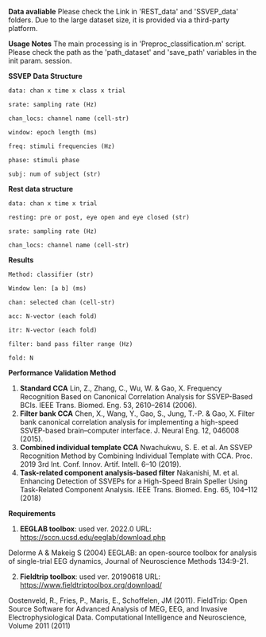 **Data avaliable**
Please check the Link in 'REST_data' and 'SSVEP_data' folders.
Due to the large dataset size, it is provided via a third-party platform.

**Usage Notes**
The main processing is in 'Preproc_classification.m' script.
Please check the path as the 'path_dataset' and 'save_path' variables in the init param. session.

**SSVEP Data Structure**

    data: chan x time x class x trial
    
    srate: sampling rate (Hz)
    
    chan_locs: channel name (cell-str)
    
    window: epoch length (ms)
    
    freq: stimuli frequencies (Hz)
    
    phase: stimuli phase
    
    subj: num of subject (str)

**Rest data structure**

    data: chan x time x trial

    resting: pre or post, eye open and eye closed (str)
    
    srate: sampling rate (Hz)
    
    chan_locs: channel name (cell-str)

**Results**

    Method: classifier (str)
    
    Window len: [a b] (ms)
    
    chan: selected chan (cell-str)

    acc: N-vector (each fold) 

    itr: N-vector (each fold) 

    filter: band pass filter range (Hz)

    fold: N



**Performance Validation Method**

1. **Standard CCA**
    Lin, Z., Zhang, C., Wu, W. & Gao, X. Frequency Recognition Based on Canonical Correlation Analysis for SSVEP-Based BCIs. IEEE Trans. Biomed. Eng. 53, 2610–2614 (2006).
2. **Filter bank CCA**
    Chen, X., Wang, Y., Gao, S., Jung, T.-P. & Gao, X. Filter bank canonical correlation analysis for implementing a high-speed SSVEP-based brain–computer interface. J. Neural Eng. 12, 046008 (2015).
3. **Combined individual template CCA**
    Nwachukwu, S. E. et al. An SSVEP Recognition Method by Combining Individual Template with CCA. Proc. 2019 3rd Int. Conf. Innov. Artif. Intell. 6–10 (2019).
4. **Task-related component analysis-based filter**
  	Nakanishi, M. et al. Enhancing Detection of SSVEPs for a High-Speed Brain Speller Using Task-Related Component Analysis. IEEE Trans. Biomed. Eng. 65, 104–112 (2018)

**Requirements**

1. **EEGLAB toolbox**: used ver. 2022.0
URL: https://sccn.ucsd.edu/eeglab/download.php

Delorme A & Makeig S (2004) EEGLAB: an open-source toolbox for analysis of single-trial EEG dynamics, Journal of Neuroscience Methods 134:9-21.

2. **Fieldtrip toolbox**: used ver. 20190618
URL: https://www.fieldtriptoolbox.org/download/

Oostenveld, R., Fries, P., Maris, E., Schoffelen, JM (2011). FieldTrip: Open Source Software for Advanced Analysis of MEG, EEG, and Invasive Electrophysiological Data. Computational Intelligence and Neuroscience, Volume 2011 (2011)

